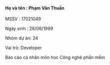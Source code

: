 
#### Họ và tên : Phạm Văn Thuấn

MSSV : 17021049

Ngày sinh : 28/06/1999

Nhóm dự án: 24

Vai trò: Developer

Báo cáo cá nhân môn học Công nghệ phần mềm
